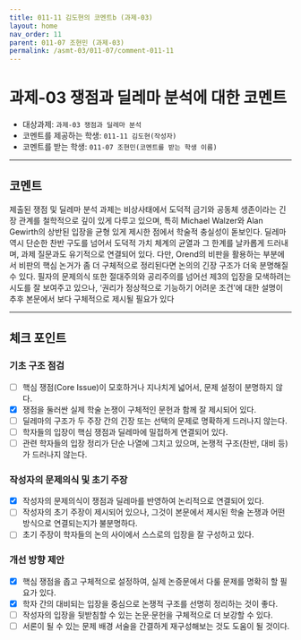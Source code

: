 ```yaml
---
title: 011-11 김도현의 코멘트b (과제-03) 
layout: home
nav_order: 11
parent: 011-07 조현민 (과제-03)
permalink: /asmt-03/011-07/comment-011-11
---
```


# 과제-03 쟁점과 딜레마 분석에 대한 코멘트

- 대상과제: `과제-03 쟁점과 딜레마 분석`
- 코멘트를 제공하는 학생: `011-11 김도현(작성자)` 
- 코멘트를 받는 학생: `011-07 조현민(코멘트를 받는 학생 이름)` 

---


## 코멘트

제출된 쟁점 및 딜레마 분석 과제는 비상사태에서 도덕적 금기와 공동체 생존이라는 긴장 관계를 철학적으로 깊이 있게 다루고 있으며, 특히 Michael Walzer와 Alan Gewirth의 상반된 입장을 균형 있게 제시한 점에서 학술적 충실성이 돋보인다. 딜레마 역시 단순한 찬반 구도를 넘어서 도덕적 가치 체계의 균열과 그 한계를 날카롭게 드러내며, 과제 질문과도 유기적으로 연결되어 있다. 다만, Orend의 비판을 활용하는 부분에서 비판의 핵심 논거가 좀 더 구체적으로 정리된다면 논의의 긴장 구조가 더욱 분명해질 수 있다. 필자의 문제의식 또한 절대주의와 공리주의를 넘어선 제3의 입장을 모색하려는 시도를 잘 보여주고 있으나, ‘권리가 정상적으로 기능하기 어려운 조건’에 대한 설명이 추후 본문에서 보다 구체적으로 제시될 필요가 있다

---

## 체크 포인트

### **기초 구조 점검**
- [ ] 핵심 쟁점(Core Issue)이 모호하거나 지나치게 넓어서, 문제 설정이 분명하지 않다.
- [x] 쟁점을 둘러싼 실제 학술 논쟁이 구체적인 문헌과 함께 잘 제시되어 있다.
- [ ] 딜레마의 구조가 두 주장 간의 긴장 또는 선택의 문제로 명확하게 드러나지 않는다.
- [ ] 학자들의 입장이 핵심 쟁점과 딜레마에 밀접하게 연결되어 있다.
- [ ] 관련 학자들의 입장 정리가 단순 나열에 그치고 있으며, 논쟁적 구조(찬반, 대비 등)가 드러나지 않는다.

### **작성자의 문제의식 및 초기 주장**
- [x] 작성자의 문제의식이 쟁점과 딜레마를 반영하여 논리적으로 연결되어 있다.
- [ ] 작성자의 초기 주장이 제시되어 있으나, 그것이 본문에서 제시된 학술 논쟁과 어떤 방식으로 연결되는지가 불분명하다.
- [ ] 초기 주장이 학자들의 논의 사이에서 스스로의 입장을 잘 구성하고 있다.

### **개선 방향 제안**
- [x] 핵심 쟁점을 좁고 구체적으로 설정하여, 실제 논증문에서 다룰 문제를 명확히 할 필요가 있다.
- [x] 학자 간의 대비되는 입장을 중심으로 논쟁적 구조를 선명히 정리하는 것이 좋다.
- [ ] 작성자의 입장을 뒷받침할 수 있는 논문·문헌을 구체적으로 더 보강할 수 있다.
- [ ] 서론이 될 수 있는 문제 배경 서술을 간결하게 재구성해보는 것도 도움이 될 것이다.
